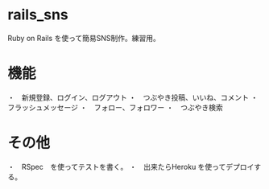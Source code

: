 # rails_sns
Ruby on Rails を使って簡易SNS制作。練習用。

# 機能
・　新規登録、ログイン、ログアウト
・　つぶやき投稿、いいね、コメント
・　フラッシュメッセージ
・　フォロー、フォロワー
・　つぶやき検索

# その他
・　RSpec　を使ってテストを書く。
・　出来たらHeroku を使ってデプロイする。

